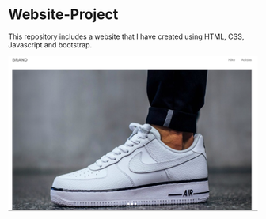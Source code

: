 # Website-Project
This repository includes a website that I have created using HTML, CSS, Javascript and bootstrap.

![alt text](/Images/Github.PNG)
